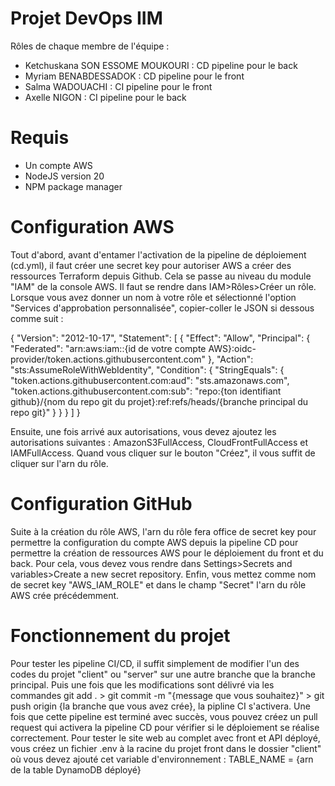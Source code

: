 # Projet DevOps IIM

Rôles de chaque membre de l'équipe :

  - Ketchuskana SON ESSOME MOUKOURI : CD pipeline pour le back
  - Myriam BENABDESSADOK : CD pipeline pour le front
  - Salma WADOUACHI : CI pipeline pour le front
  - Axelle NIGON : CI pipeline pour le back

# Requis

  - Un compte AWS
  - NodeJS version 20
  - NPM package manager

# Configuration AWS

Tout d'abord, avant d'entamer l'activation de la pipeline de déploiement (cd.yml), il faut créer une secret key pour autoriser AWS a créer des ressources Terraform depuis Github.
Cela se passe au niveau du module "IAM" de la console AWS. Il faut se rendre dans IAM>Rôles>Créer un rôle. Lorsque vous avez donner un nom à votre rôle et sélectionné l'option "Services d'approbation personnalisée", copier-coller le JSON si dessous comme suit :

{
    "Version": "2012-10-17",
    "Statement": [
        {
            "Effect": "Allow",
            "Principal": {
                "Federated": "arn:aws:iam::{id de votre compte AWS}:oidc-provider/token.actions.githubusercontent.com"
            },
            "Action": "sts:AssumeRoleWithWebIdentity",
            "Condition": {
                "StringEquals": {
                    "token.actions.githubusercontent.com:aud": "sts.amazonaws.com",
                    "token.actions.githubusercontent.com:sub": "repo:{ton identifiant github}/{nom du repo git du projet}:ref:refs/heads/{branche principal du repo git}"
                }
            }
        }
    ]
}

Ensuite, une fois arrivé aux autorisations, vous devez ajoutez les autorisations suivantes : AmazonS3FullAccess, CloudFrontFullAccess et IAMFullAccess. Quand vous cliquer sur le bouton "Créez", il vous suffit de cliquer sur l'arn du rôle.

# Configuration GitHub

Suite à la création du rôle AWS, l'arn du rôle fera office de secret key pour permettre la configuration du compte AWS depuis la pipeline CD pour permettre la création de ressources AWS pour le déploiement du front et du back. Pour cela, vous devez vous rendre dans Settings>Secrets and variables>Create a new secret repository. Enfin, vous mettez comme nom de secret key "AWS_IAM_ROLE" et dans le champ "Secret" l'arn du rôle AWS crée précédemment.

# Fonctionnement du projet

Pour tester les pipeline CI/CD, il suffit simplement de modifier l'un des codes du projet "client" ou "server" sur une autre branche que la branche principal. Puis une fois que les modifications sont délivré via les commandes git add . > git commit -m "{message que vous souhaitez}" > git push origin {la branche que vous avez crée}, la pipline CI s'activera. Une fois que cette pipeline est terminé avec succès, vous pouvez créez un pull request qui activera la pipeline CD pour vérifier si le déploiement se réalise correctement.
Pour tester le site web au complet avec front et API déployé, vous créez un fichier .env à la racine du projet front dans le dossier "client" où vous devez ajouté cet variable d'environnement : TABLE_NAME = {arn de la table DynamoDB déployé}
